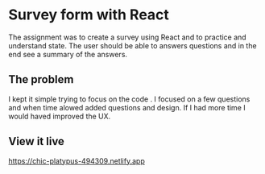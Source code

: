 # Survey form with React

The assignment was to create a survey using React and to practice and understand state. The user should be able to answers questions and in the end see a summary of the answers.

## The problem

I kept it simple trying to focus on the code . I focused on a few questions and when time alowed added questions and design.
If I had more time I would haved improved the UX.

## View it live

https://chic-platypus-494309.netlify.app
